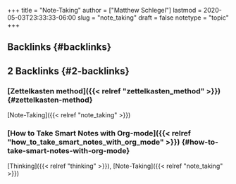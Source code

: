 +++
title = "Note-Taking"
author = ["Matthew Schlegel"]
lastmod = 2020-05-03T23:33:33-06:00
slug = "note_taking"
draft = false
notetype = "topic"
+++

## Backlinks {#backlinks}


## 2 Backlinks {#2-backlinks}


### [Zettelkasten method]({{< relref "zettelkasten_method" >}}) {#zettelkasten-method}

[Note-Taking]({{< relref "note_taking" >}})


### [How to Take Smart Notes with Org-mode]({{< relref "how_to_take_smart_notes_with_org_mode" >}}) {#how-to-take-smart-notes-with-org-mode}

[Thinking]({{< relref "thinking" >}}), [Note-Taking]({{< relref "note_taking" >}})
